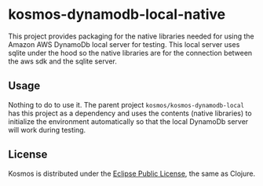 # kosmos-dynamodb-local-native

This project provides packaging for the native libraries needed for using the Amazon AWS DynamoDb local server for testing. This local server uses sqlite under the hood so the native libraries are for the connection between the aws sdk and the sqlite server.

## Usage

Nothing to do to use it. The parent project `kosmos/kosmos-dynamodb-local` has this project as a dependency and uses the contents (native libraries) to initialize the environment automatically so that the local DynamoDb server will work during testing.

## License

Kosmos is distributed under the [Eclipse Public License](http://opensource.org/licenses/eclipse-1.0.php), the same as Clojure.
